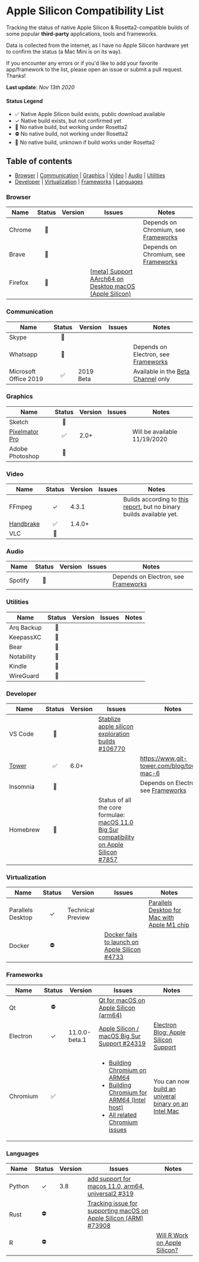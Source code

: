 # Apple Silicon Compatibility List
Tracking the status of native Apple Silicon & Rosetta2-compatible builds of some popular **third-party** applications, tools and frameworks.

Data is collected from the internet, as I have no Apple Silicon hardware yet to confirm the status (a Mac Mini is on its way).

If you encounter any errors or if you'd like to add your favorite app/framework to the list, please open an issue or submit a pull request. Thanks!

**Last update**: *Nov 13th 2020*

#### Status Legend
* ✅ Native Apple Silicon build exists, public download available
* ✓ Native build exists, but not confirmed yet
* 💎 No native build, but working under Rosetta2
* ⛔️ No native build, not working under Rosetta2
* 🔄 No native build, unknown if build works under Rosetta2

## Table of contents

  - [Browser](#Browser) | [Communication](#Communication) | [Graphics](#Graphics) | [Video](#Video) | [Audio](#Audio) | [Utilities](#Utilities)
  - [Developer](#Developer) | [Virtualization](#Virtualization) | [Frameworks](#Frameworks) | [Languages](#Languages)

### Browser

|Name|Status|Version|Issues|Notes|
|--|:---:|--|--|--|
|Chrome|🔄|||Depends on Chromium, see [Frameworks](#Frameworks)|
|Brave|🔄|||Depends on Chromium, see [Frameworks](#Frameworks)|
|Firefox|🔄||[[meta] Support AArch64 on Desktop macOS (Apple Silicon)](https://bugzilla.mozilla.org/show_bug.cgi?id=1648496)||

### Communication

|Name|Status|Version|Issues|Notes|
|--|:---:|--|--|--|
|Skype|🔄||||
|Whatsapp|🔄|||Depends on Electron, see [Frameworks](#Frameworks)|
|Microsoft Office 2019|✅|2019 Beta||Available in the [Beta Channel](https://insider.office.com/en-us/join/mac) only|

### Graphics

|Name|Status|Version|Issues|Notes|
|--|:---:|--|--|--|
|Sketch|🔄||||
|[Pixelmator Pro](https://www.pixelmator.com/pro/)|✅|2.0+||Will be available 11/19/2020|
|Adobe Photoshop|🔄|||||

### Video

|Name|Status|Version|Issues|Notes|
|--|:---:|--|--|--|
|FFmpeg|✓|4.3.1||Builds according to [this report](http://www.ffmpeg-archive.org/FFmpeg-on-Apple-Silicon-Success-td4693516.html), but no binary builds available yet.|
|[Handbrake](https://github.com/HandBrake/HandBrake/releases)|✅|1.4.0+|||
|VLC|🔄||||

### Audio

|Name|Status|Version|Issues|Notes|
|--|:---:|--|--|--|
|Spotify|🔄|||Depends on Electron, see [Frameworks](#Frameworks)|

### Utilities

|Name|Status|Version|Issues|Notes|
|--|:---:|--|--|--|
|Arq Backup|🔄|||||
|KeepassXC|🔄||||
|Bear|🔄||||
|Notability|🔄||||
|Kindle|🔄||||
|WireGuard|🔄||||

### Developer

|Name|Status|Version|Issues|Notes|
|--|:---:|--|--|--|
|VS Code|🔄||[Stablize apple silicon exploration builds #106770](https://github.com/microsoft/vscode/issues/106770)||
|[Tower](https://www.git-tower.com/download/mac)|✅|6.0+||https://www.git-tower.com/blog/tower-mac-6|
|Insomnia|🔄|||Depends on Electron, see [Frameworks](#Frameworks)|
|Homebrew|🔄||Status of all the core formulae: [macOS 11.0 Big Sur compatibility on Apple Silicon #7857](https://github.com/Homebrew/brew/issues/7857)||

### Virtualization

|Name|Status|Version|Issues|Notes|
|--|:---:|--|--|--|
|Parallels Desktop|✓|Technical Preview||[Parallels Desktop for Mac with Apple M1 chip](https://www.parallels.com/blogs/parallels-desktop-apple-silicon-mac/)|
|Docker|⛔️||[Docker fails to launch on Apple Silicon #4733](https://github.com/docker/for-mac/issues/4733)||

### Frameworks

|Name|Status|Version|Issues|Notes|
|--|:---:|--|--|--|
|Qt|⛔️||[Qt for macOS on Apple Silicon (arm64)](https://bugreports.qt.io/browse/QTBUG-85279)||
|Electron|✓|11.0.0-beta.1|[Apple Silicon / macOS Big Sur Support #24319](https://github.com/electron/electron/issues/24319)|[Electron Blog: Apple Silicon Support](https://www.electronjs.org/blog/apple-silicon)|
|Chromium|✅||<ul><li>[Building Chromium on ARM64](https://bugs.chromium.org/p/chromium/issues/detail?id=1103236)</li><li>[Building Chromium for ARM64 (Intel host)](https://bugs.chromium.org/p/chromium/issues/detail?id=1098899)</li><li>[All related Chromium issues](https://bugs.chromium.org/p/chromium/issues/list?q=label%3AMac-BigSur%20OR%20label%3AMac-Arm64&can=2)</li></ul>|You can now [build an univeral binary on an Intel Mac](https://chromium.googlesource.com/chromium/src.git/+/master/docs/mac_arm64.md)|


### Languages

|Name|Status|Version|Issues|Notes|
|--|:---:|--|--|--|
|Python|✓|3.8|[add support for macos 11.0, arm64, universal2 #319](https://github.com/pypa/packaging/pull/319)||
|Rust|⛔️||[Tracking issue for supporting macOS on Apple Silicon (ARM) #73908](https://github.com/rust-lang/rust/issues/73908)||
|R|⛔️|||[Will R Work on Apple Silicon?](https://developer.r-project.org/Blog/public/2020/11/02/will-r-work-on-apple-silicon/index.html)|

